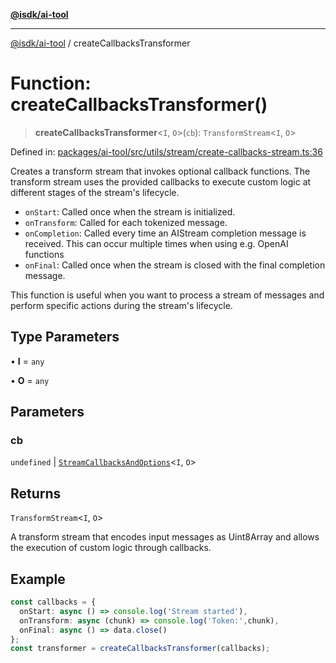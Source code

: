 [**@isdk/ai-tool**](../README.md)

***

[@isdk/ai-tool](../globals.md) / createCallbacksTransformer

# Function: createCallbacksTransformer()

> **createCallbacksTransformer**\<`I`, `O`\>(`cb`): `TransformStream`\<`I`, `O`\>

Defined in: [packages/ai-tool/src/utils/stream/create-callbacks-stream.ts:36](https://github.com/isdk/ai-tool.js/blob/79d5773fa454dc7789b1291b1ebd73e4c1b93154/src/utils/stream/create-callbacks-stream.ts#L36)

Creates a transform stream that invokes optional callback functions.
The transform stream uses the provided callbacks to execute custom logic at different stages of the stream's lifecycle.
- `onStart`: Called once when the stream is initialized.
- `onTransform`: Called for each tokenized message.
- `onCompletion`: Called every time an AIStream completion message is received. This can occur multiple times when using e.g. OpenAI functions
- `onFinal`: Called once when the stream is closed with the final completion message.

This function is useful when you want to process a stream of messages and perform specific actions during the stream's lifecycle.

## Type Parameters

• **I** = `any`

• **O** = `any`

## Parameters

### cb

`undefined` | [`StreamCallbacksAndOptions`](../interfaces/StreamCallbacksAndOptions.md)\<`I`, `O`\>

## Returns

`TransformStream`\<`I`, `O`\>

A transform stream that encodes input messages as Uint8Array and allows the execution of custom logic through callbacks.

## Example

```ts
const callbacks = {
  onStart: async () => console.log('Stream started'),
  onTransform: async (chunk) => console.log('Token:',chunk),
  onFinal: async () => data.close()
};
const transformer = createCallbacksTransformer(callbacks);
```
